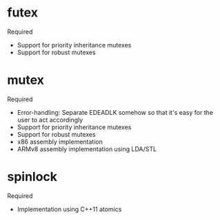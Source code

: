 # futex

Required

  * Support for priority inheritance mutexes
  * Support for robust mutexes

# mutex

Required

  * Error-handling: Separate EDEADLK somehow so that it's easy for the user to act accordingly
  * Support for priority inheritance mutexes
  * Support for robust mutexes
  * x86 assembly implementation
  * ARMv8 assembly implementation using LDA/STL

# spinlock

Required

  * Implementation using C++11 atomics
